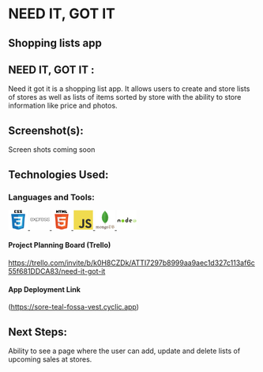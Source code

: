 # NEED IT, GOT IT
## Shopping lists app


## NEED IT, GOT IT :
 Need it got it is a shopping list app. It allows users to create and store lists of stores as well as lists of items sorted by store with the ability to store information like price and photos.

## Screenshot(s):
Screen shots coming soon

## Technologies Used:


<h3 align="left">Languages and Tools:</h3>


<p align="left"> <a href="https://www.w3schools.com/css/" target="_blank" rel="noreferrer"> <img src="https://raw.githubusercontent.com/devicons/devicon/master/icons/css3/css3-original-wordmark.svg" alt="css3" width="40" height="40"/> </a> <a href="https://expressjs.com" target="_blank" rel="noreferrer"> <img src="https://raw.githubusercontent.com/devicons/devicon/master/icons/express/express-original-wordmark.svg" alt="express" width="40" height="40"/> </a> <a href="https://www.w3.org/html/" target="_blank" rel="noreferrer"> <img src="https://raw.githubusercontent.com/devicons/devicon/master/icons/html5/html5-original-wordmark.svg" alt="html5" width="40" height="40"/> </a> <a href="https://developer.mozilla.org/en-US/docs/Web/JavaScript" target="_blank" rel="noreferrer"> <img src="https://raw.githubusercontent.com/devicons/devicon/master/icons/javascript/javascript-original.svg" alt="javascript" width="40" height="40"/> </a><a href="https://www.mongodb.com/" target="_blank" rel="noreferrer"> <img src="https://raw.githubusercontent.com/devicons/devicon/master/icons/mongodb/mongodb-original-wordmark.svg" alt="mongodb" width="40" height="40"/> </a> <a href="https://nodejs.org" target="_blank" rel="noreferrer"> <img src="https://raw.githubusercontent.com/devicons/devicon/master/icons/nodejs/nodejs-original-wordmark.svg" alt="nodejs" width="40" height="40"/> </a> </p>





#### Project Planning Board (Trello)
https://trello.com/invite/b/k0H8CZDk/ATTI7297b8999aa9aec1d327c113af6c55f681DDCA83/need-it-got-it

#### App Deployment Link

(https://sore-teal-fossa-vest.cyclic.app)

## Next Steps:

Ability to see a page where the user can add, update and delete lists of upcoming sales at stores.